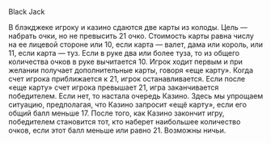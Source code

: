 <p>Black Jack</p>
<p>В блэкджеке игроку и казино сдаются две карты из колоды. Цель
— набрать очки, но не превысить 21 очко. Стоимость карты равна
числу на ее лицевой стороне или 10, если карта — валет, дама или король, или 11, если карта — туз.
Если в руке два или более туза, то из общего количества очков в руке вычитается 10.
Игрок ходит первым и при желании получает дополнительные карты, говоря «еще карту». 
Когда счет игрока приближается к 21, игрок останавливается. Если после «еще карту» счет игрока
превышает 21, игра заканчивается победителем. Если нет, то настала
очередь Казино. Здесь мы упрощаем ситуацию, предполагая, что Казино запросит «ещё карту»,
если его общий балл меньше 17. После того, как Казино закончит игру, победителем становится тот,
кто наберет наибольшее количество очков, если этот балл меньше или равно 21. Возможны ничьи.</p>